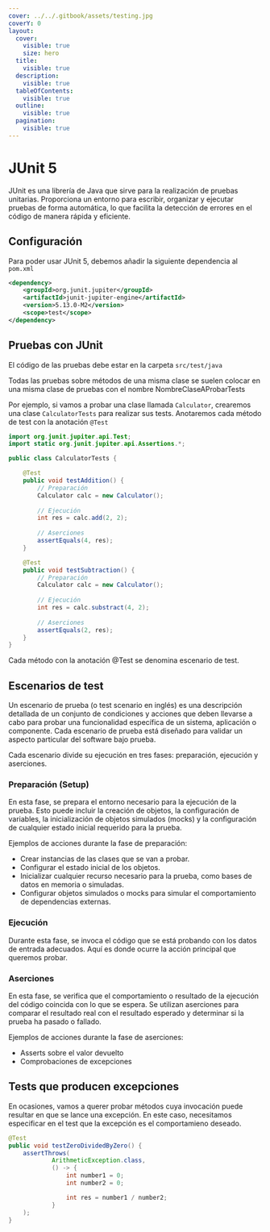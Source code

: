 ```yaml
---
cover: ../../.gitbook/assets/testing.jpg
coverY: 0
layout:
  cover:
    visible: true
    size: hero
  title:
    visible: true
  description:
    visible: true
  tableOfContents:
    visible: true
  outline:
    visible: true
  pagination:
    visible: true
---
```


# JUnit 5

JUnit es una librería de Java que sirve para la realización de pruebas unitarias. Proporciona un entorno para escribir, organizar y ejecutar pruebas de forma automática, lo que facilita la detección de errores en el código de manera rápida y eficiente.

## Configuración

Para poder usar JUnit 5, debemos añadir la siguiente dependencia al `pom.xml`

```xml
<dependency>
    <groupId>org.junit.jupiter</groupId>
    <artifactId>junit-jupiter-engine</artifactId>
    <version>5.13.0-M2</version>
    <scope>test</scope>
</dependency>
```

## Pruebas con JUnit

El código de las pruebas debe estar en la carpeta `src/test/java`

Todas las pruebas sobre métodos de una misma clase se suelen colocar en una misma clase de pruebas con el nombre NombreClaseAProbarTests

Por ejemplo, si vamos a probar una clase llamada `Calculator`, crearemos una clase `CalculatorTests` para realizar sus tests. Anotaremos cada método de test con la anotación `@Test`&#x20;

```java
import org.junit.jupiter.api.Test;
import static org.junit.jupiter.api.Assertions.*;

public class CalculatorTests {

    @Test
    public void testAddition() {
        // Preparación
        Calculator calc = new Calculator();
        
        // Ejecución
        int res = calc.add(2, 2);
        
        // Aserciones
        assertEquals(4, res);
    }

    @Test
    public void testSubtraction() {
        // Preparación
        Calculator calc = new Calculator();
        
        // Ejecución
        int res = calc.substract(4, 2);
        
        // Aserciones
        assertEquals(2, res);
    }
}
```

Cada método con la anotación @Test se denomina escenario de test.

## Escenarios de test

Un escenario de prueba (o test scenario en inglés) es una descripción detallada de un conjunto de condiciones y acciones que deben llevarse a cabo para probar una funcionalidad específica de un sistema, aplicación o componente. Cada escenario de prueba está diseñado para validar un aspecto particular del software bajo prueba.

Cada escenario divide su ejecución en tres fases: preparación, ejecución y aserciones.

### Preparación (Setup)

En esta fase, se prepara el entorno necesario para la ejecución de la prueba. Esto puede incluir la creación de objetos, la configuración de variables, la inicialización de objetos simulados (mocks) y la configuración de cualquier estado inicial requerido para la prueba.

Ejemplos de acciones durante la fase de preparación:

* Crear instancias de las clases que se van a probar.
* Configurar el estado inicial de los objetos.
* Inicializar cualquier recurso necesario para la prueba, como bases de datos en memoria o simuladas.
* Configurar objetos simulados o mocks para simular el comportamiento de dependencias externas.

### Ejecución

Durante esta fase, se invoca el código que se está probando con los datos de entrada adecuados. Aquí es donde ocurre la acción principal que queremos probar.

### Aserciones

En esta fase, se verifica que el comportamiento o resultado de la ejecución del código coincida con lo que se espera. Se utilizan aserciones para comparar el resultado real con el resultado esperado y determinar si la prueba ha pasado o fallado.

Ejemplos de acciones durante la fase de aserciones:

* Asserts sobre el valor devuelto
* Comprobaciones de excepciones

## Tests que producen excepciones

En ocasiones, vamos a querer probar métodos cuya invocación puede resultar en que se lance una excepción. En este caso, necesitamos especificar en el test que la excepción es el comportamieno deseado.

```java
@Test
public void testZeroDividedByZero() {
    assertThrows(
            ArithmeticException.class,
            () -> {
                int number1 = 0;
                int number2 = 0;

                int res = number1 / number2;
            }
    );
}
```
